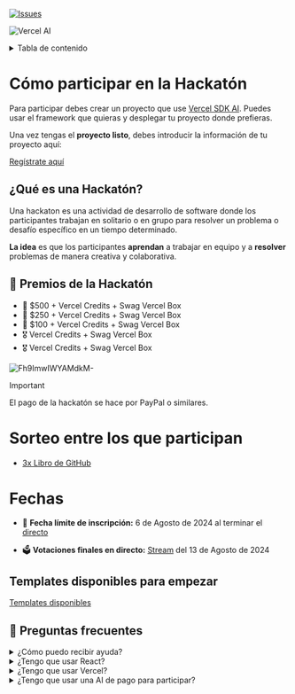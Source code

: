[![Issues][issues-badge]][issues-url]

![Vercel AI](https://github.com/vercel/ai/blob/main/assets/hero.gif?raw=true)

<details>
  <summary>Tabla de contenido</summary>

- [Cómo participar en la Hackatón](#cómo-participar-en-la-hackatón)
  - [¿Qué es una Hackatón?](#qué-es-una-hackatón)
- [🎁 Premios de la Hackatón](#-premios-de-la-hackatón)
- [Sorteo entre los que participan](#sorteo-entre-los-que-participan)
- [Fechas](#fechas)
- [Templates disponibles para empezar](#templates-disponibles-para-empezar)
- [💬 Preguntas frecuentes](#-preguntas-frecuentes)
</details>

# Cómo participar en la Hackatón

Para participar debes crear un proyecto que use [Vercel SDK AI](https://sdk.vercel.ai/docs/introduction).
Puedes usar el framework que quieras y desplegar tu proyecto donde prefieras.

Una vez tengas el **proyecto listo**, debes introducir la información de tu proyecto aquí:

[Regístrate aquí](https://github.com/midudev/hackaton-vercel-2024/issues/new?assignees=&labels=registro&projects=&template=register.yml&title=%5BParticipaci%C3%B3n%5D%3A+%3Cinserta-aqui-tu-nick-o-nombre%3E)

## ¿Qué es una Hackatón?

Una hackaton es una actividad de desarrollo de software donde los participantes trabajan en solitario o en grupo para resolver un problema o desafío específico en un tiempo determinado.

**La idea** es que los participantes **aprendan** a trabajar en equipo y a **resolver** problemas de manera creativa y colaborativa.

## 🎁 Premios de la Hackatón

- 🥇 $500 + Vercel Credits + Swag Vercel Box
- 🥈 $250 + Vercel Credits + Swag Vercel Box
- 🥉 $100 + Vercel Credits + Swag Vercel Box
- 🎖️ Vercel Credits + Swag Vercel Box
- 🎖️ Vercel Credits + Swag Vercel Box
  
![Fh9ImwIWYAMdkM-](https://github.com/midudev/hackaton-vercel-2024/assets/1561955/0590602a-20c9-4812-8215-857f4ad02ebb)

> [!IMPORTANT]
> El pago de la hackatón se hace por PayPal o similares.

# Sorteo entre los que participan

- [3x Libro de GitHub](https://leanpub.com/aprendiendo-git)

# Fechas

- 📅 **Fecha límite de inscripción:**
6 de Agosto de 2024 al terminar el [directo](https://www.twitch.tv/midudev)

- 🗳️ **Votaciones finales en directo:**
[Stream](https://www.twitch.tv/midudev) del 13 de Agosto de 2024

## Templates disponibles para empezar

[Templates disponibles](https://sdk.vercel.ai/docs/introduction#templates)

## 💬 Preguntas frecuentes

<details>
  <summary>¿Cómo puedo recibir ayuda?</summary>
  
  Puedes unirte a nuestro canal de [Discord](https://discord.gg/midudev) para recibir ayuda.
  
</details>

<details>
  <summary>¿Tengo que usar React?</summary>

  No, puedes usar el framework que prefieras. Siempre y cuando puedas usar Vercel SDK AI en alguna parte de tu proyecto.
</details>

<details>
  <summary>¿Tengo que usar Vercel?</summary>

  No, puedes desplegar tu aplicación donde prefieras.
</details>

<details>
  <summary>¿Tengo que usar una AI de pago para participar?</summary>

  Sí, pero puedes hacer que tu proyecto sólo funcione al informar con una API KEY por parte del usuario. Sólo asegúrate que lo especifiques en el README de tu proyecto y al introducir tu participación.

</details>

[issues-url]: https://github.com/midudev/hackaton-vercel-2024/issues
[issues-badge]: https://img.shields.io/github/issues/midudev/hackaton-vercel-2024.svg?style=for-the-badge
